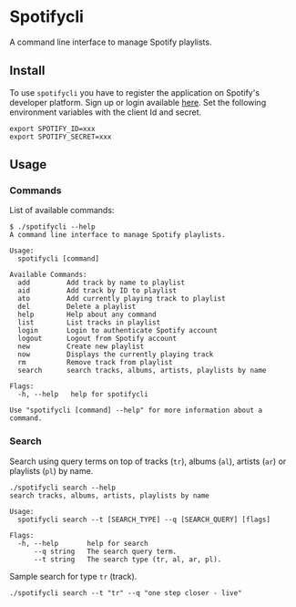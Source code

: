 # Spotifycli

A command line interface to manage Spotify playlists.

## Install

To use `spotifycli` you have to register the application on Spotify's developer platform. Sign up or login available [here](https://beta.developer.spotify.com/dashboard/login). Set the following environment variables with the client Id and secret. 

```
export SPOTIFY_ID=xxx
export SPOTIFY_SECRET=xxx
```

## Usage

### Commands
List of available commands:
```
$ ./spotifycli --help
A command line interface to manage Spotify playlists.

Usage:
  spotifycli [command]

Available Commands:
  add         Add track by name to playlist
  aid         Add track by ID to playlist
  ato         Add currently playing track to playlist
  del         Delete a playlist
  help        Help about any command
  list        List tracks in playlist
  login       Login to authenticate Spotify account
  logout      Logout from Spotify account
  new         Create new playlist
  now         Displays the currently playing track
  rm          Remove track from playlist
  search      search tracks, albums, artists, playlists by name

Flags:
  -h, --help   help for spotifycli

Use "spotifycli [command] --help" for more information about a command.
```

### Search
Search using query terms on top of tracks (`tr`), albums (`al`), artists (`ar`) or playlists (`pl`) by name.

```
./spotifycli search --help
search tracks, albums, artists, playlists by name

Usage:
  spotifycli search --t [SEARCH_TYPE] --q [SEARCH_QUERY] [flags]

Flags:
  -h, --help       help for search
      --q string   The search query term.
      --t string   The search type (tr, al, ar, pl).
```

Sample search for type `tr` (track).
```
./spotifycli search --t "tr" --q "one step closer - live"
```